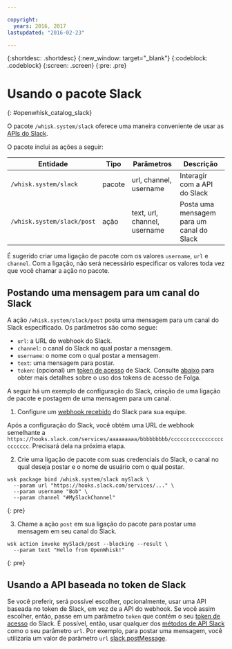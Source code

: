 ```yaml
---

copyright:
  years: 2016, 2017
lastupdated: "2016-02-23"

---
```


{:shortdesc: .shortdesc}
{:new_window: target="_blank"}
{:codeblock: .codeblock}
{:screen: .screen}
{:pre: .pre}

# Usando o pacote Slack
{: #openwhisk_catalog_slack}

O pacote `/whisk.system/slack` oferece uma maneira conveniente de usar as [APIs do Slack](https://api.slack.com/).

O pacote inclui as ações a seguir:

| Entidade | Tipo | Parâmetros | Descrição |
| --- | --- | --- | --- |
| `/whisk.system/slack` | pacote | url, channel, username | Interagir com a API do Slack |
| `/whisk.system/slack/post` | ação | text, url, channel, username | Posta uma mensagem para um canal do Slack |

É sugerido criar uma ligação de pacote com os valores `username`, `url` e
`channel`. Com a ligação, não será necessário especificar os valores toda vez que você chamar a ação no pacote.

## Postando uma mensagem para um canal do Slack

A ação `/whisk.system/slack/post` posta uma mensagem para um canal do Slack especificado. Os parâmetros são como segue:

- `url`: a URL do webhook do Slack.
- `channel`: o canal do Slack no qual postar a mensagem.
- `username`: o nome com o qual postar a mensagem.
- `text`: uma mensagem para postar.
- `token`: (opcional) um [token de acesso](https://api.slack.com/tokens) de Slack. Consulte [abaixo](./catalog.md#using-the-slack-token-based-api) para obter mais detalhes sobre o uso dos tokens de acesso de Folga.

A seguir há um exemplo de configuração do Slack, criação de uma ligação de pacote e postagem de uma mensagem para um canal.

1. Configure um [webhook recebido](https://api.slack.com/incoming-webhooks) do Slack para sua equipe.
  
  Após a configuração do Slack, você obtém uma URL de webhook semelhante a
`https://hooks.slack.com/services/aaaaaaaaa/bbbbbbbbb/cccccccccccccccccccccccc`. Precisará dela na próxima etapa.
  
2. Crie uma ligação de pacote com suas credenciais do Slack, o canal no qual deseja postar e o nome de usuário com o qual postar.
  
  ```
  wsk package bind /whisk.system/slack mySlack \
    --param url "https://hooks.slack.com/services/..." \
    --param username "Bob" \
    --param channel "#MySlackChannel"
  ```
  {: pre}
  
3. Chame a ação `post` em sua ligação do pacote para postar uma mensagem em seu canal do Slack.
  
  ```
  wsk action invoke mySlack/post --blocking --result \
    --param text "Hello from OpenWhisk!"
  ```
  {: pre}
  

## Usando a API baseada no token de Slack

Se você preferir, será possível escolher, opcionalmente, usar uma API baseada no token de Slack, em vez de a API do webhook. Se você assim escolher, então, passe em um parâmetro `token` que contém o seu [token de acesso](https://api.slack.com/tokens) do Slack. É possível, então, usar qualquer dos [métodos de API Slack](https://api.slack.com/methods) como o seu parâmetro `url`. Por exemplo, para postar uma mensagem, você utilizaria um valor de parâmetro `url` [slack.postMessage](https://api.slack.com/methods/chat.postMessage).
